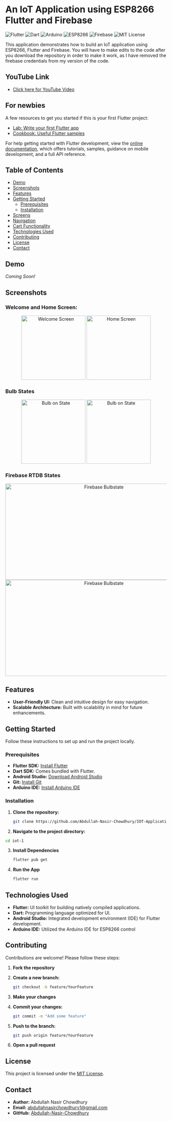 # An IoT Application using ESP8266 Flutter and Firebase

![Flutter](https://img.shields.io/badge/Flutter-02569B?logo=flutter&logoColor=white)
![Dart](https://img.shields.io/badge/Dart-0175C2?logo=dart&logoColor=white)
![Arduino](https://img.shields.io/badge/Arduino-00979D?logo=arduino&logoColor=white)
![ESP8266](https://img.shields.io/badge/ESP8266-IoT-blue)
![Firebase](https://img.shields.io/badge/Firebase-FFCA28?logo=firebase&logoColor=white)
![MIT License](https://img.shields.io/badge/License-MIT-blue.svg)

This application demonstrates how to build an IoT application using ESP8266, Flutter and Firebase. You will have to make edits to the code after you download the repository in order to make it work, as I have removed the firebase credentials from my version of the code.

## YouTube Link

- [Click here for YouTube Video](https://www.youtube.com/watch?v=JxMownOBc4A)

## For newbies

A few resources to get you started if this is your first Flutter project:

- [Lab: Write your first Flutter app](https://docs.flutter.dev/get-started/codelab)
- [Cookbook: Useful Flutter samples](https://docs.flutter.dev/cookbook)

For help getting started with Flutter development, view the
[online documentation](https://docs.flutter.dev/), which offers tutorials,
samples, guidance on mobile development, and a full API reference.


## Table of Contents

- [Demo](#demo)
- [Screenshots](#screenshots)
- [Features](#features)
- [Getting Started](#getting-started)
  - [Prerequisites](#prerequisites)
  - [Installation](#installation)
- [Screens](#screens)
- [Navigation](#navigation)
- [Cart Functionality](#cart-functionality)
- [Technologies Used](#technologies-used)
- [Contributing](#contributing)
- [License](#license)
- [Contact](#contact)

## Demo

*Coming Soon!*

## Screenshots

### Welcome and Home Screen: 
<p align="center">
  <img src="https://github.com/Abdullah-Nasir-Chowdhury/IOT-Application_ESP8266-Flutter-Firebase/blob/master/image_1.png?raw=true" alt="Welcome Screen" width="200">
  <img src="https://github.com/Abdullah-Nasir-Chowdhury/IOT-Application_ESP8266-Flutter-Firebase/blob/master/image_2.png?raw=true" alt="Home Screen" width="200">
</p>

### Bulb States
<p align="center">
  <img src="https://github.com/Abdullah-Nasir-Chowdhury/IOT-Application_ESP8266-Flutter-Firebase/blob/master/image_2.png?raw=true" alt="Bulb on State" width="200">
  <img src="https://github.com/Abdullah-Nasir-Chowdhury/IOT-Application_ESP8266-Flutter-Firebase/blob/master/image_3.png?raw=true" alt="Bulb on State" width="200">
</p>

### Firebase RTDB States
<p align='center'>
  <img src="https://github.com/Abdullah-Nasir-Chowdhury/IOT-Application_ESP8266-Flutter-Firebase/blob/master/image_4.png?raw=true" alt="Firebase Bulbstate" height="300" width="600"> 
  <img src="https://github.com/Abdullah-Nasir-Chowdhury/IOT-Application_ESP8266-Flutter-Firebase/blob/master/image_5.png?raw=true" alt="Firebase Bulbstate" height="300" width="600"> 
</p>


## Features

- **User-Friendly UI:** Clean and intuitive design for easy navigation.
- **Scalable Architecture:** Built with scalability in mind for future enhancements.

## Getting Started

Follow these instructions to set up and run the project locally.

### Prerequisites

- **Flutter SDK:** [Install Flutter](https://flutter.dev/docs/get-started/install)
- **Dart SDK:** Comes bundled with Flutter.
- **Android Studio:** [Download Android Studio](https://developer.android.com/studio)
- **Git:** [Install Git](https://git-scm.com/downloads)
- **Arduino IDE:** [Install Arduino IDE](https://www.arduino.cc/en/software)

### Installation

1. **Clone the repository:**

   ```bash
   git clone https://github.com/Abdullah-Nasir-Chowdhury/IOT-Application_ESP8266-Flutter-Firebase/tree/master

2. **Navigate to the project directory:**
  ```bash
  cd iot-1
```

3. **Install Dependencies**
   ```bash
   flutter pub get
   ```
4. **Run the App**
   ```bash
   flutter run
   ```
   
## Technologies Used

- **Flutter:** UI toolkit for building natively compiled applications.
- **Dart:** Programming language optimized for UI.
- **Android Studio:** Integrated development environment (IDE) for Flutter development.
- **Arduino IDE:** Utilized the Arduino IDE for ESP8266 control

## Contributing

Contributions are welcome! Please follow these steps:

1. **Fork the repository**

2. **Create a new branch:**

    ```bash
    git checkout -b feature/YourFeature
    ```

3. **Make your changes**

4. **Commit your changes:**

    ```bash
    git commit -m "Add some feature"
    ```

5. **Push to the branch:**

    ```bash
    git push origin feature/YourFeature
    ```

6. **Open a pull request**

## License

This project is licensed under the [MIT License](LICENSE).

## Contact

- **Author:** Abdullah Nasir Chowdhury
- **Email:** [abdullahnasirchowdhury1@gmail.com](mailto:abdullahnasirchowdhury1@gmail.com)
- **GitHub:** [Abdullah-Nasir-Chowdhury](https://github.com/Abdullah-Nasir-Chowdhury)






